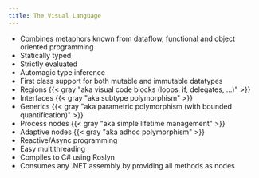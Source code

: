 ```yaml
---
title: The Visual Language
---
```


* Combines metaphors known from dataflow, functional and object oriented programming
* Statically typed
* Strictly evaluated
* Automagic type inference
* First class support for both mutable and immutable datatypes
* Regions {{< gray "aka visual code blocks (loops, if, delegates, ...)" >}}
* Interfaces {{< gray "aka subtype polymorphism" >}}
* Generics {{< gray "aka parametric polymorphism (with bounded quantification)" >}}
* Process nodes {{< gray "aka simple lifetime management" >}}
* Adaptive nodes {{< gray "aka adhoc polymorphism" >}}
* Reactive/Async programming
* Easy multithreading
* Compiles to C# using Roslyn
* Consumes any .NET assembly by providing all methods as nodes
